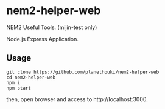 # nem2-helper-web

NEM2 Useful Tools. (mijin-test only)

Node.js Express Application.

## Usage

```
git clone https://github.com/planethouki/nem2-helper-web
cd nem2-helper-web
npm i
npm start
```

then, open browser and access to http://localhost:3000.